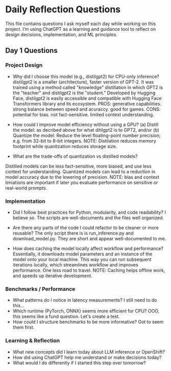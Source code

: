 # Daily Reflection Questions

This file contains questions I ask myself each day while working on this project. 
I’m using ChatGPT as a learning and guidance tool to reflect on design decisions, implementation, and ML principles.

## Day 1 Questions

### Project Design
- Why did I choose this model (e.g., distilgpt2) for CPU-only inference? distilgpt2 is a smaller (architecture), faster version of GPT-2. It was trained using a method called "knowledge" distillation in which GPT2 is the "teacher" and distilgpt2 is the "student." Developed by Hugging Face, distilgpt2 is easily accessible and compatible with Hugging Face Transformers library and its ecosystem. PROS: generative capabilities. strong balance between speed and acuraccy. good for games. CONS: potential for bias. not fact-sensitive. limited context understanding.

- How could I improve model efficiency without using a GPU?
(a) Distill the model: as decribed above for what ditilgpt2 is to GPT2, and/or (b) Quantize the model: Reduce the level floating-point number precision; e.g. from 32-bit to 8-bit integers. NOTE: Distilation reduces memory footprint while quanitzation reduces storage size.
- What are the trade-offs of quantization vs distilled models?

Distilled models can be less fact-sensitive, more biased, and use less context for understanding. Quantized models can lead to a reduction in model accuracy due to the lowering of precision. NOTE: bias and context limiations are important if later you evaluate performance on sensitive or real-world prompts.

### Implementation
- Did I follow best practices for Python, modularity, and code readability?
I believe so. The scripts are well-documents and the files well organized.

- Are there any parts of the code I could refactor to be cleaner or more reusable?
The only script there is is run_inference.py and download_model.py. They are short and appear well-documented to me.

- How does caching the model locally affect workflow and performance?
Essentially, it downloads model parameters and an instance of the model onto your local machine. This way you can run subsequent iterations locally, which streamlines workflow and improves performance. One less road to travel. NOTE: Caching helps offline work, and speeds up iterative development.

### Benchmarks / Performance
- What patterns do I notice in latency measurements?
I still need to do this...
- Which runtime (PyTorch, ONNX) seems more efficient for CPU?
OOO, this seems like a fund question. Let's create a test.
- How could I structure benchmarks to be more informative?
Got to seem them first.

### Learning & Reflection
- What new concepts did I learn today about LLM inference or OpenShift?
- How did using ChatGPT help me understand or make decisions today?
- What would I do differently if I started this step over tomorrow?
